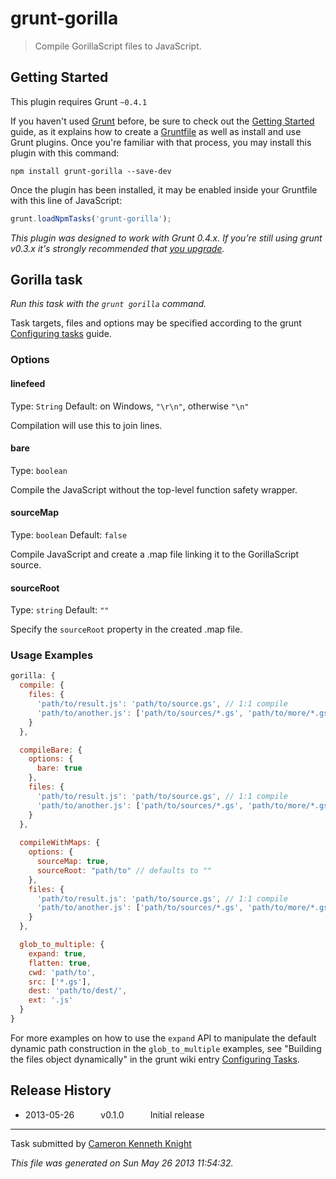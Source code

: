 # grunt-gorilla

> Compile GorillaScript files to JavaScript.



## Getting Started
This plugin requires Grunt `~0.4.1`

If you haven't used [Grunt](http://gruntjs.com/) before, be sure to check out the [Getting Started](http://gruntjs.com/getting-started) guide, as it explains how to create a [Gruntfile](http://gruntjs.com/sample-gruntfile) as well as install and use Grunt plugins. Once you're familiar with that process, you may install this plugin with this command:

```shell
npm install grunt-gorilla --save-dev
```

Once the plugin has been installed, it may be enabled inside your Gruntfile with this line of JavaScript:

```js
grunt.loadNpmTasks('grunt-gorilla');
```

*This plugin was designed to work with Grunt 0.4.x. If you're still using grunt v0.3.x it's strongly recommended that [you upgrade](http://gruntjs.com/upgrading-from-0.3-to-0.4).*


## Gorilla task
_Run this task with the `grunt gorilla` command._

Task targets, files and options may be specified according to the grunt [Configuring tasks](http://gruntjs.com/configuring-tasks) guide.

### Options

#### linefeed
Type: `String`
Default: on Windows, `"\r\n"`, otherwise `"\n"`

Compilation will use this to join lines.

#### bare
Type: `boolean`

Compile the JavaScript without the top-level function safety wrapper.

#### sourceMap
Type: `boolean`
Default: `false`

Compile JavaScript and create a .map file linking it to the GorillaScript source.

#### sourceRoot
Type: `string`
Default: `""`

Specify the `sourceRoot` property in the created .map file.

### Usage Examples

```js
gorilla: {
  compile: {
    files: {
      'path/to/result.js': 'path/to/source.gs', // 1:1 compile
      'path/to/another.js': ['path/to/sources/*.gs', 'path/to/more/*.gs'] // compile into single file
    }
  },

  compileBare: {
    options: {
      bare: true
    },
    files: {
      'path/to/result.js': 'path/to/source.gs', // 1:1 compile
      'path/to/another.js': ['path/to/sources/*.gs', 'path/to/more/*.gs'] // compile into single file
    }
  },
  
  compileWithMaps: {
    options: {
      sourceMap: true,
      sourceRoot: "path/to" // defaults to ""
    },
    files: {
      'path/to/result.js': 'path/to/source.gs', // 1:1 compile
      'path/to/another.js': ['path/to/sources/*.gs', 'path/to/more/*.gs'] // compile into single file
    }
  },

  glob_to_multiple: {
    expand: true,
    flatten: true,
    cwd: 'path/to',
    src: ['*.gs'],
    dest: 'path/to/dest/',
    ext: '.js'
  }
}
```

For more examples on how to use the `expand` API to manipulate the default dynamic path construction in the `glob_to_multiple` examples, see "Building the files object dynamically" in the grunt wiki entry [Configuring Tasks](http://gruntjs.com/configuring-tasks).


## Release History

 * 2013-05-26   v0.1.0   Initial release

---

Task submitted by [Cameron Kenneth Knight](http://github.com/ckknight)

*This file was generated on Sun May 26 2013 11:54:32.*
